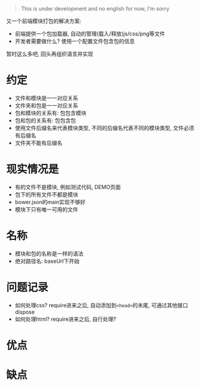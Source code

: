 > This is under development and no english for now, I'm sorry

又一个前端模块打包的解决方案:
- 前端提供一个包加载器, 自动的管理(载入/释放)js/css/png等文件
- 开发者需要做什么? 使用一个配置文件包含包的信息

暂时这么多吧, 回头再组织语言并实现

# 约定
- 文件和模块是一一对应关系
- 文件夹和包是一一对应关系
- 包和模块的关系有: 包包含模块
- 包和包的关系有: 包包含包
- 使用文件后缀名来代表模块类型, 不同的后缀名代表不同的模块类型, 文件必须有后缀名
- 文件夹不能有后缀名

# 现实情况是
- 有的文件不是模块, 例如测试代码, DEMO页面
- 包下的所有文件不都是模块
- bower.json的main实现不够好
- 模块下只有唯一可用的文件

# 名称
- 模块和包的名称是一样的语法
- 绝对路径名: baseUrl下开始


# 问题记录
- 如何处理css? require进来之后, 自动添加到`<head>`的末尾, 可通过其他接口dispose
- 如何处理html? require进来之后, 自行处理?

# 优点


# 缺点

